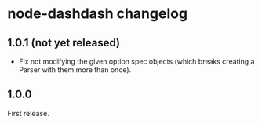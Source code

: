 # node-dashdash changelog

## 1.0.1 (not yet released)

- Fix not modifying the given option spec objects (which breaks creating
  a Parser with them more than once).


## 1.0.0

First release.


